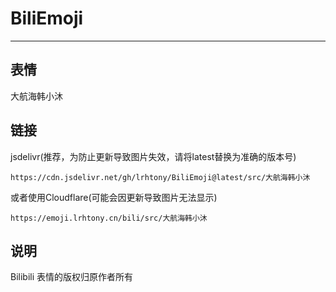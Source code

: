 # BiliEmoji
---
## 表情
大航海韩小沐
## 链接
jsdelivr(推荐，为防止更新导致图片失效，请将latest替换为准确的版本号)
```
https://cdn.jsdelivr.net/gh/lrhtony/BiliEmoji@latest/src/大航海韩小沐
```
或者使用Cloudflare(可能会因更新导致图片无法显示)
```
https://emoji.lrhtony.cn/bili/src/大航海韩小沐
```
## 说明
Bilibili 表情的版权归原作者所有
